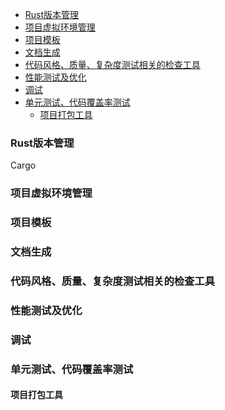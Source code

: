 
<!-- vim-markdown-toc GFM -->

- [Rust版本管理](#rust版本管理)
- [项目虚拟环境管理](#项目虚拟环境管理)
- [项目模板](#项目模板)
- [文档生成](#文档生成)
- [代码风格、质量、复杂度测试相关的检查工具](#代码风格质量复杂度测试相关的检查工具)
- [性能测试及优化](#性能测试及优化)
- [调试](#调试)
- [单元测试、代码覆盖率测试](#单元测试代码覆盖率测试)
  - [项目打包工具](#项目打包工具)

<!-- vim-markdown-toc -->


### Rust版本管理
Cargo


### 项目虚拟环境管理


### 项目模板


### 文档生成


### 代码风格、质量、复杂度测试相关的检查工具


### 性能测试及优化


### 调试


### 单元测试、代码覆盖率测试


#### 项目打包工具
